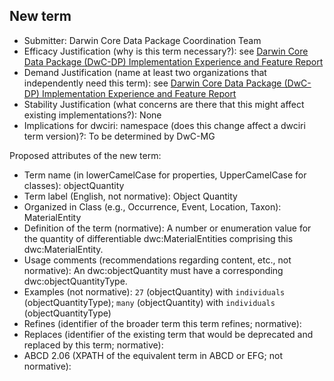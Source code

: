 ## New term

* Submitter: Darwin Core Data Package Coordination Team
* Efficacy Justification (why is this term necessary?): see [Darwin Core Data Package (DwC-DP) Implementation Experience and Feature Report](https://gbif.github.io/dwc-dp/docs/dwc_dp_implementation_feature_reports.pdf)
* Demand Justification (name at least two organizations that independently need this term): see [Darwin Core Data Package (DwC-DP) Implementation Experience and Feature Report](https://gbif.github.io/dwc-dp/docs/dwc_dp_implementation_feature_reports.pdf)
* Stability Justification (what concerns are there that this might affect existing implementations?): None
* Implications for dwciri: namespace (does this change affect a dwciri term version)?: To be determined by DwC-MG

Proposed attributes of the new term:

* Term name (in lowerCamelCase for properties, UpperCamelCase for classes): objectQuantity
* Term label (English, not normative): Object Quantity
* Organized in Class (e.g., Occurrence, Event, Location, Taxon): MaterialEntity
* Definition of the term (normative): A number or enumeration value for the quantity of differentiable dwc:MaterialEntities comprising this dwc:MaterialEntity.
* Usage comments (recommendations regarding content, etc., not normative): An dwc:objectQuantity must have a corresponding dwc:objectQuantityType.
* Examples (not normative): `27` (objectQuantity) with `individuals` (objectQuantityType); `many` (objectQuantity) with `individuals` (objectQuantityType)
* Refines (identifier of the broader term this term refines; normative): 
* Replaces (identifier of the existing term that would be deprecated and replaced by this term; normative): 
* ABCD 2.06 (XPATH of the equivalent term in ABCD or EFG; not normative): 
